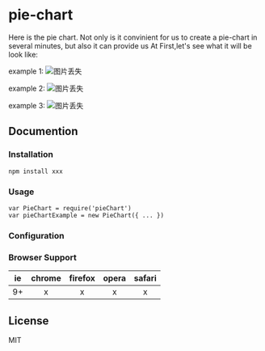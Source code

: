 # pie-chart
Here is the pie chart.
Not only is it convinient for us to create a pie-chart in several minutes, but also it can provide us 
At First,let's see what it will be look like:

example 1:
![图片丢失](http://cl.ly/2T0P0N3F3n37/Snip20160331_4.png)

example 2:
![图片丢失](http://cl.ly/3Z3S1l2t1S2E/Snip20160331_6.png)

example 3:
![图片丢失](http://cl.ly/1B0V1Q441N0v/Snip20160331_3.png)

## Documention
### Installation
`npm install xxx`
### Usage
```
var PieChart = require('pieChart')
var pieChartExample = new PieChart({ ... })
```

### Configuration

### Browser Support
|ie|chrome|firefox|opera|safari|
|:-:|:-:|:-:|:-:|:-:|
|9+|x|x|x|x|
## License
MIT
